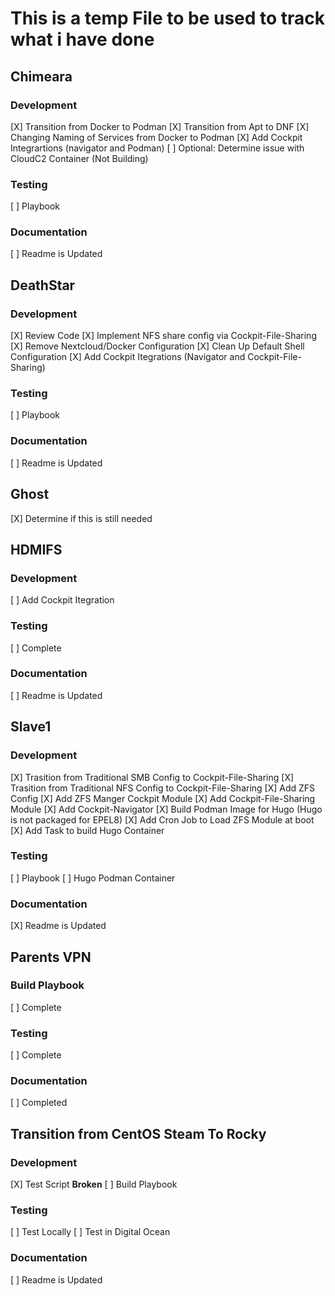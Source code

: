 # This is a temp File to be used to track what i have done

## Chimeara
### Development
[X] Transition from Docker to Podman
[X] Transition from Apt to DNF
[X] Changing Naming of Services from Docker to Podman
[X] Add Cockpit Integrartions (navigator and Podman)
[ ] Optional: Determine issue with CloudC2 Container (Not Building)

### Testing
[ ] Playbook

### Documentation
[ ] Readme is Updated


## DeathStar
### Development
[X] Review Code
[X] Implement NFS share config via Cockpit-File-Sharing
[X] Remove Nextcloud/Docker Configuration
[X] Clean Up Default Shell Configuration
[X] Add Cockpit Itegrations (Navigator and Cockpit-File-Sharing)

### Testing
[ ] Playbook

### Documentation
[ ] Readme is Updated


## Ghost
[X] Determine if this is still needed


## HDMIFS
### Development
[ ] Add Cockpit Itegration

### Testing
[ ] Complete

### Documentation
[ ] Readme is Updated


## Slave1
### Development
[X] Trasition from Traditional SMB Config to Cockpit-File-Sharing
[X] Trasition from Traditional NFS Config to Cockpit-File-Sharing
[X] Add ZFS Config
[X] Add ZFS Manger Cockpit Module
[X] Add Cockpit-File-Sharing Module
[X] Add Cockpit-Navigator
[X] Build Podman Image for Hugo (Hugo is not packaged for EPEL8)
[X] Add Cron Job to Load ZFS Module at boot
[X] Add Task to build Hugo Container

### Testing
[ ] Playbook
[ ] Hugo Podman Container

### Documentation
[X] Readme is Updated


## Parents VPN
### Build Playbook
[ ] Complete

### Testing
[ ] Complete

### Documentation
[ ] Completed

## Transition from CentOS Steam To Rocky
### Development
[X] Test Script
	**Broken**
[ ] Build Playbook

### Testing
[ ] Test Locally
[ ] Test in Digital Ocean

### Documentation
[ ] Readme is Updated